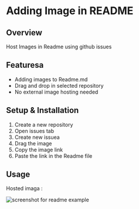 # Adding Image in README

## Overview
Host Images in Readme using github issues

## Featuresa
- Adding images to Readme.md
- Drag and drop in selected repository
- No external image hosting needed

## Setup & Installation 
1. Create a new repository
2. Open issues tab
3. Create new issuea
4. Drag the image
5. Copy the image link
6. Paste the link in the Readme file


## Usage
Hosted imaga :

![screenshot for readme example](https://user-images.githubusercontent.com/56164259/67871693-5a7d3580-fb63-11e9-8940-7626cade4852.png)
